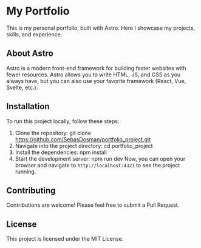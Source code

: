 # My Portfolio
This is my personal portfolio, built with Astro. Here I showcase my projects, skills, and experience.

## About Astro
Astro is a modern front-end framework for building faster websites with fewer resources. Astro allows you to write HTML, JS, and CSS as you always have, but you can also use your favorite framework (React, Vue, Svelte, etc.).

## Installation
To run this project locally, follow these steps:
1. Clone the repository:
git clone https://github.com/SebasDosman/portfolio_project.git
2. Navigate into the project directory:
cd portfolio_project
3. Install the dependencies:
npm install
4. Start the development server:
npm run dev
Now, you can open your browser and navigate to `http://localhost:4321` to see the project running.

## Contributing
Contributions are welcome! Please feel free to submit a Pull Request.

## License
This project is licensed under the MIT License.